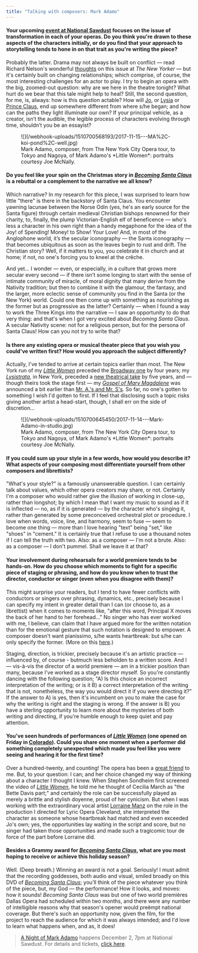 ```yaml
---
title: "Talking with composers: Mark Adamo"
---
```


#### Your upcoming [event at National Sawdust](https://nationalsawdust.org/event/a-night-of-mark-adamo/) focuses on the issue of transformation in each of your operas. Do you think you're drawn to these aspects of the characters initially, or do you find that your approach to storytelling tends to hone in on that trait as you're writing the piece?

Probably the latter. Drama may not always be built on conflict — read Richard Nelson's wonderful [thoughts](https://www.newyorker.com/culture/culture-desk/richard-nelsons-meditative-play-about-joseph-papp-and-the-founding-of-the-public-theatre) on this issue at *The New Yorker* — but it's certainly built on changing relationships; which comprise, of course, the most interesting challenges for an actor to play. I try to begin an opera with the big, zoomed-out question: why are we here in the theatre tonight? What hurt do we bear that this tale might help to heal?  Still, the second question, for me, is, always: how is this question actable? How will [Jo](http://www.nytimes.com/2003/03/26/books/opera-review-alcott-s-sisters-grow-from-page-to-stage.html), or [Lysia](https://www.dmagazine.com/arts-entertainment/2012/05/opera-review-lysistrata-an-ancient-story-fit-for-the-modern-ear/) or [Prince Claus](https://www.dmagazine.com/arts-entertainment/2015/12/the-dallas-opera-delivers-a-wild-christmas-gift-with-becoming-santa-claus/), end up somewhere different from where s/he began; and how can the paths they light illuminate our own? If your principal vehicle, as a creator, isn’t the audible, the legible process of characters evolving through time, shouldn’t you be an essayist?

<figure data-type="image">
![](/webhook-uploads/1510700568193/2017-11-15---MA%2C-koi-pond%2C-well.jpg)
<figcaption>Mark Adamo, composer, from The New York City Opera tour, to Tokyo and Nagoya, of Mark Adamo's *Little Women*: portraits courtesy Joe McNally.</figcaption>
</figure>

#### Do you feel like your spin on the Christmas story in [*Becoming Santa Claus*](http://www.markadamo.com/becoming-santa-claus-dvd-and-blu-ray/) is a rebuttal or a complement to the narrative we all know? 

Which narrative? In my research for this piece, I was surprised to learn how little "there" is there in the backstory of Santa Claus. You encounter yawning lacunae between the Norse Odin (yes, he's an early source for the Santa figure) through certain medieval Christian bishops renowned for their charity, to, finally, the plump Victorian-English elf of beneficence — who's less a character in his own right than a handy megaphone for the idea of the Joy! of Spending! Money! to Show! Your Love! And, in most of the Anglophone world, it’s the secular iconography — the Santa iconography — that becomes ubiquitous as soon as the leaves begin to rust and drift. The Christian story? Well, if it matters to you, you celebrate it in church and at home; if not, no one's forcing you to kneel at the crêche.

And yet... I wonder — even, or especially, in a culture that grows more secular every second — if there isn’t some longing to start with the sense of intimate community of miracle, of moral dignity that many derive from the Nativity tradition; but then to combine it with the glamour, the fantasy, and the larger, more eclectic sense of community you find in the Santa (or the New York) world. Could one then come up with something as nourishing as the former but as progressive as the latter? Certainly — when I found a way to work the Three Kings into the narrative — I saw an opportunity to do that very thing: and that's when I got very excited about *Becoming Santa Claus*. A secular Nativity scene: not for a religious person, but for the persona of Santa Claus! How can you not try to write that?

#### Is there any existing opera or musical theater piece that you wish you could've written first? How would you approach the subject differently?

Actually, I've tended to arrive at certain topics earlier than most. The New York run of my [*Little Women*](http://www.markadamo.com/little-women/) preceded the [Broadway one](https://en.wikipedia.org/wiki/Little_Women_(musical)) by four years; my [*Lysistrata*](http://www.markadamo.com/lysistrata/), in New York, preceded a [new theatrical take](https://en.wikipedia.org/wiki/Lysistrata_Jones) by five years, and — though theirs took the stage first — my [*Gospel of Mary Magdalene*](http://www.markadamo.com/the-gospel-of-mary-magdalene/) was announced a bit earlier than [Mr. A.'s and Mr. S's](https://en.wikipedia.org/wiki/The_Gospel_According_to_the_Other_Mary). So far, no one's gotten to something I wish I'd gotten to first. If I feel that disclosing such a topic risks giving another artist a head-start, though, I shall err on the side of discretion...

<figure data-type="image">
![](/webhook-uploads/1510700645450/2017-11-14---Mark-Adamo-in-studio.jpg)
<figcaption>Mark Adamo, composer, from The New York City Opera tour, to Tokyo and Nagoya, of Mark Adamo's *Little Women*: portraits courtesy Joe McNally.</figcaption>
</figure>

#### If you could sum up your style in a few words, how would you describe it? What aspects of your composing most differentiate yourself from other composers and librettists?

"What's your style?" is a famously unanswerable question. I can certainly talk about values, which other opera creators may share, or not. Certainly I'm a composer who would rather give the illusion of working in close-up, rather than longshot; by which I mean that I want my music to sound as if it is inflected — no, as if it is generated — by the character who's singing it, rather than generated by some preconceived orchestral plot or procedure. I love when words, voice, line, and harmony, seem to fuse — seem to become one thing — more than I love hearing  "text" being "set," like "shoes" in "cement." It is certainly true that I refuse to use a thousand notes if I can tell the truth with two. Also: as a composer — I'm not a brute. Also: as a composer — I don't pummel. Shall we leave it at that?

#### Your involvement during rehearsals for a world premiere tends to be hands-on. How do you choose which moments to fight for a specific piece of staging or phrasing, and how do you know when to trust the director, conductor or singer (even when you disagree with them)?

This might surprise your readers, but I tend to have fewer conflicts with conductors or singers over phrasing, dynamics, etc., precisely because I can specify my intent in greater detail than I can (or choose to, as a librettist) when it comes to moments like, "after this word, Principal X moves the back of her hand to her forehead…" No singer who has ever worked with me, I believe, can claim that I have argued more for the written notation than for the emotional gesture that such notation is designed to empower. A composer doesn't want pianissimo, s/he wants heartbreak: but s/he can only specify the former. (More on this [here](http://www.markadamo.com/the-singer-as-orchestrator-after-the-salon-2/).) 

Staging, direction, is trickier, precisely because it's an artistic practice — influenced by, of course - butmuch less beholden to a written score. And I — vis-à-vis the director of a world premiere — am in a trickier position than many, because I've worked as a stage director myself. So you're constantly dancing with the following question; "A) Is this choice an incorrect interpretation of the writing; or is it B) a correct interpretation of the writing that is not, nonetheless, the way you would direct it if you were directing it?" If the answer to A) is yes, then it's incumbent on you to make the case for why the writing is right and the staging is wrong. If the answer is B) you have a sterling opportunity to learn more about the mysteries of both writing and directing, if you're humble enough to keep quiet and pay attention.

#### You've seen hundreds of performances of [*Little Women*](http://www.markadamo.com/little-women/) (one opened on Friday in [Colorado](https://www.facebook.com/events/455782174817687/)). Could you share one moment when a performer did something completely unexpected which made you feel like you were seeing and hearing it for the first time?

Over a hundred-twenty, and counting! The opera has been a [great friend](http://news.musicsalesclassical.com/wAqsjrloTRssJEdaQhRhPK_QJnw7tVTFmOTk3oc4T9z/WebView.aspx) to me. But, to your question: I can; and her choice changed my way of thinking about a character I thought I knew. When Stephen Sondheim first screened the video of [*Little Women*](https://www.amazon.com/Adamo-Little-Women-Joyce-DiDonato/dp/B0040AT65Q), he told me he thought of Cecilia March as "the Bette Davis part;" and certainly the role can be successfully played as merely a brittle and stylish doyenne, proud of her cynicism. But when I was working with the extraordinary vocal artist [Lorraine Manz](https://www.oberlin.edu/lorraine-manz) on the role in the production I directed for Lyric Opera Cleveland, she interpreted the character as someone whose heartbreak had matched and even exceeded Jo's own; yes, the opportunities lay waiting in the script and score, but no singer had taken those opportunities and made such a tragicomic tour de force of the part before Lorraine did.

#### Besides a Grammy award for [*Becoming Santa Claus*](https://store.cdbaby.com/cd/thedallasopera), what are you most hoping to receive or achieve this holiday season?

Well. (Deep breath.) Winning an award is not a goal. Seriously! I must admit that the recording goddesses, both audio and visual, smiled broadly on this DVD of [*Becoming Santa Claus*](https://store.cdbaby.com/cd/thedallasopera); you’ll think of the piece whatever you think of the piece, but, my God — the performance! How it looks, and moves: how it sounds!  *Becoming Santa Claus* was but one of two world premières Dallas Opera had scheduled within two months, and there were any number of intelligible reasons why that season's opener would preëmpt national coverage. But there's such an opportunity now, given the film, for the project to reach the audience for which it was always intended; and I'd love to learn what happens when, and as, it does!

>[A Night of Mark Adamo](https://nationalsawdust.org/event/a-night-of-mark-adamo/) happens December 2, 7pm at National Sawdust. For details and tickets, [click here](https://nationalsawdust.org/event/a-night-of-mark-adamo/).
